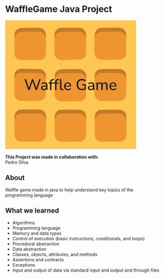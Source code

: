 # WaffleGame Java Project

![Project IMG](WaffleGame.png)

**This Project was made in collaboration with:**<br>
Pedro Silva<br>

## About

Waffle game made in java to help understand key topics of the programming language

## What we learned
 - Algorithms
 - Programming language
 - Memory and data types
 - Control of execution (basic instructions, conditionals, and loops)
 - Procedural abstraction
 - Data abstraction
 - Classes, objects, attributes, and methods
 - Assertions and contracts
 - Exceptions
 - Input and output of data via standard input and output and through files
